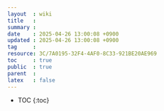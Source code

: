 ```yaml
---
layout  : wiki
title   : 
summary : 
date    : 2025-04-26 13:00:08 +0900
updated : 2025-04-26 13:00:08 +0900
tag     : 
resource: 3C/7A0195-32F4-4AF0-8C33-921BE20AE969
toc     : true
public  : true
parent  : 
latex   : false
---
```

* TOC
{:toc}

# 
